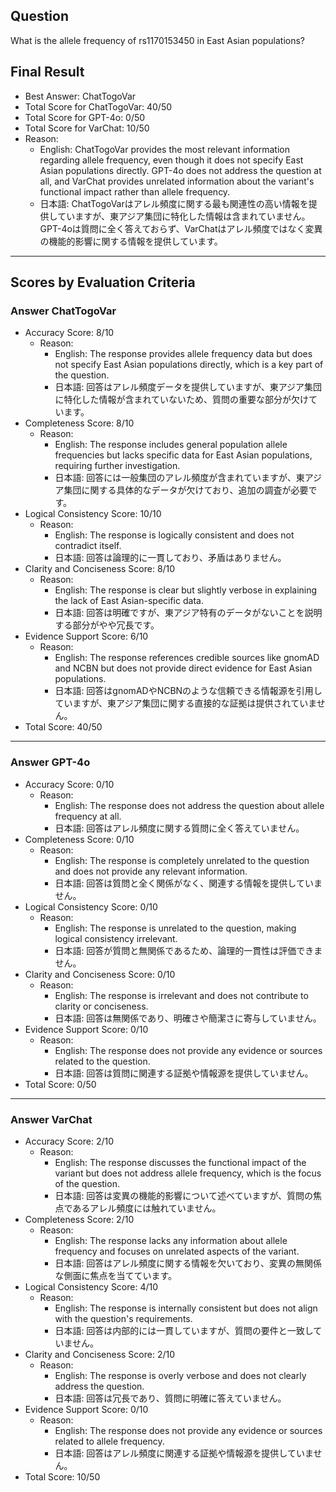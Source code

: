 ## Question

What is the allele frequency of rs1170153450 in East Asian populations?

## Final Result

- Best Answer: ChatTogoVar
- Total Score for ChatTogoVar: 40/50
- Total Score for GPT-4o: 0/50
- Total Score for VarChat: 10/50
- Reason:
  - English: ChatTogoVar provides the most relevant information regarding allele frequency, even though it does not specify East Asian populations directly. GPT-4o does not address the question at all, and VarChat provides unrelated information about the variant's functional impact rather than allele frequency.
  - 日本語: ChatTogoVarはアレル頻度に関する最も関連性の高い情報を提供していますが、東アジア集団に特化した情報は含まれていません。GPT-4oは質問に全く答えておらず、VarChatはアレル頻度ではなく変異の機能的影響に関する情報を提供しています。

---

## Scores by Evaluation Criteria

### Answer ChatTogoVar
- Accuracy Score: 8/10
  - Reason: 
    - English: The response provides allele frequency data but does not specify East Asian populations directly, which is a key part of the question.
    - 日本語: 回答はアレル頻度データを提供していますが、東アジア集団に特化した情報が含まれていないため、質問の重要な部分が欠けています。
- Completeness Score: 8/10
  - Reason: 
    - English: The response includes general population allele frequencies but lacks specific data for East Asian populations, requiring further investigation.
    - 日本語: 回答には一般集団のアレル頻度が含まれていますが、東アジア集団に関する具体的なデータが欠けており、追加の調査が必要です。
- Logical Consistency Score: 10/10
  - Reason: 
    - English: The response is logically consistent and does not contradict itself.
    - 日本語: 回答は論理的に一貫しており、矛盾はありません。
- Clarity and Conciseness Score: 8/10
  - Reason: 
    - English: The response is clear but slightly verbose in explaining the lack of East Asian-specific data.
    - 日本語: 回答は明確ですが、東アジア特有のデータがないことを説明する部分がやや冗長です。
- Evidence Support Score: 6/10
  - Reason: 
    - English: The response references credible sources like gnomAD and NCBN but does not provide direct evidence for East Asian populations.
    - 日本語: 回答はgnomADやNCBNのような信頼できる情報源を引用していますが、東アジア集団に関する直接的な証拠は提供されていません。
- Total Score: 40/50

---

### Answer GPT-4o
- Accuracy Score: 0/10
  - Reason: 
    - English: The response does not address the question about allele frequency at all.
    - 日本語: 回答はアレル頻度に関する質問に全く答えていません。
- Completeness Score: 0/10
  - Reason: 
    - English: The response is completely unrelated to the question and does not provide any relevant information.
    - 日本語: 回答は質問と全く関係がなく、関連する情報を提供していません。
- Logical Consistency Score: 0/10
  - Reason: 
    - English: The response is unrelated to the question, making logical consistency irrelevant.
    - 日本語: 回答が質問と無関係であるため、論理的一貫性は評価できません。
- Clarity and Conciseness Score: 0/10
  - Reason: 
    - English: The response is irrelevant and does not contribute to clarity or conciseness.
    - 日本語: 回答は無関係であり、明確さや簡潔さに寄与していません。
- Evidence Support Score: 0/10
  - Reason: 
    - English: The response does not provide any evidence or sources related to the question.
    - 日本語: 回答は質問に関連する証拠や情報源を提供していません。
- Total Score: 0/50

---

### Answer VarChat
- Accuracy Score: 2/10
  - Reason: 
    - English: The response discusses the functional impact of the variant but does not address allele frequency, which is the focus of the question.
    - 日本語: 回答は変異の機能的影響について述べていますが、質問の焦点であるアレル頻度には触れていません。
- Completeness Score: 2/10
  - Reason: 
    - English: The response lacks any information about allele frequency and focuses on unrelated aspects of the variant.
    - 日本語: 回答はアレル頻度に関する情報を欠いており、変異の無関係な側面に焦点を当てています。
- Logical Consistency Score: 4/10
  - Reason: 
    - English: The response is internally consistent but does not align with the question's requirements.
    - 日本語: 回答は内部的には一貫していますが、質問の要件と一致していません。
- Clarity and Conciseness Score: 2/10
  - Reason: 
    - English: The response is overly verbose and does not clearly address the question.
    - 日本語: 回答は冗長であり、質問に明確に答えていません。
- Evidence Support Score: 0/10
  - Reason: 
    - English: The response does not provide any evidence or sources related to allele frequency.
    - 日本語: 回答はアレル頻度に関連する証拠や情報源を提供していません。
- Total Score: 10/50